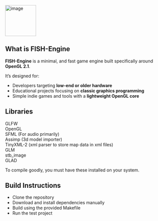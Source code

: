 <img width="100" alt="image" src="https://github.com/user-attachments/assets/35a68e73-1dcc-43f3-b9ae-4b201f07c5f6" />

## What is FISH-Engine

**FISH-Engine**  is a minimal, and fast game engine built specifically around **OpenGL 2.1**.

It’s designed for:
- Developers targeting **low-end or older hardware**
- Educational projects focusing on **classic graphics programming**
- Simple indie games and tools with a **lightweight OpenGL core**

## Libraries
GLFW <br>
OpenGL <br>
SFML (For audio primarily) <br>
Assimp (3d model importer) <br>
TinyXML-2 (xml parser to store map data in xml files) <br>
GLM <br>
stb_image <br>
GLAD <br>

To compile goodly, you must have these installed on your system.

## Build Instructions
- Clone the repository
- Download and install dependencies manually
- Build using the provided Makefile
- Run the test project
